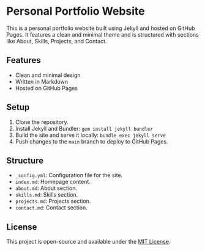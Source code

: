 # Personal Portfolio Website

This is a personal portfolio website built using Jekyll and hosted on GitHub Pages. It features a clean and minimal theme and is structured with sections like About, Skills, Projects, and Contact.

## Features
- Clean and minimal design
- Written in Markdown
- Hosted on GitHub Pages

## Setup
1. Clone the repository.
2. Install Jekyll and Bundler: `gem install jekyll bundler`
3. Build the site and serve it locally: `bundle exec jekyll serve`
4. Push changes to the `main` branch to deploy to GitHub Pages.

## Structure
- `_config.yml`: Configuration file for the site.
- `index.md`: Homepage content.
- `about.md`: About section.
- `skills.md`: Skills section.
- `projects.md`: Projects section.
- `contact.md`: Contact section.

## License
This project is open-source and available under the [MIT License](LICENSE).
